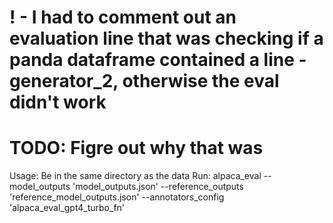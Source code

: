 # ! - I had to comment out an evaluation line that was checking if a panda dataframe contained a line - generator_2, otherwise the eval didn't work
# TODO: Figre out why that was

Usage:
Be in the same directory as the data
Run:
alpaca_eval --model_outputs 'model_outputs.json' --reference_outputs 'reference_model_outputs.json' --annotators_config 'alpaca_eval_gpt4_turbo_fn' 